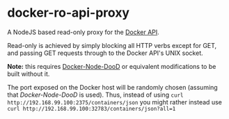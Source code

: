# docker-ro-api-proxy

A NodeJS based read-only proxy for the [Docker API](https://docs.docker.com/engine/reference/api/docker_remote_api/).

Read-only is achieved by simply blocking all HTTP verbs except for GET, and passing GET requests through to the Docker API's UNIX socket.

__Note:__ this requires [Docker-Node-DooD](https://github.com/fastbean-au/docker-node-dood) or equivalent modifications to be built without it.

The port exposed on the Docker host will be randomly chosen (assuming that _Docker-Node-DooD_ is used).  Thus, instead of using `curl http://192.168.99.100:2375/containers/json` you might rather instead use `curl http://192.168.99.100:32783/containers/json?all=1`